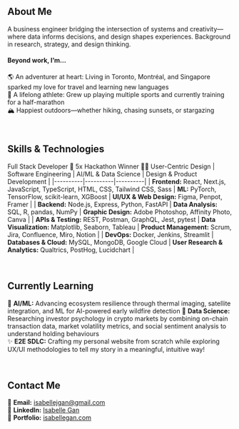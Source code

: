 ## About Me
A business engineer bridging the intersection of systems and creativity—where data informs decisions, and design shapes experiences. Background in research, strategy, and design thinking.

#### Beyond work, I’m…
🌎 An adventurer at heart: Living in Toronto, Montréal, and Singapore sparked my love for travel and learning new languages  
🙌 A lifelong athlete: Grew up playing multiple sports and currently training for a half-marathon  
🏔️ Happiest outdoors—whether hiking, chasing sunsets, or stargazing  

<br>

## Skills & Technologies
Full Stack Developer 🚀 5x Hackathon Winner 🧑‍💻 User-Centric Design
| Software Engineering | AI/ML & Data Science | Design & Product Development |
|----------|----------|----------|
| **Frontend:** React, Next.js, JavaScript, TypeScript, HTML, CSS, Tailwind CSS, Sass | **ML:** PyTorch, TensorFlow, scikit-learn, XGBoost | **UI/UX & Web Design:** Figma, Penpot, Framer | 
| **Backend:** Node.js, Express, Python, FastAPI | **Data Analysis:** SQL, R, pandas, NumPy | **Graphic Design:** Adobe Photoshop, Affinity Photo, Canva |
| **APIs & Testing:** REST, Postman, GraphQL, Jest, pytest | **Data Visualization:** Matplotlib, Seaborn, Tableau | **Product Management:** Scrum, Jira, Confluence, Miro, Notion |
| **DevOps:** Docker, Jenkins, Streamlit | **Databases & Cloud:** MySQL, MongoDB, Google Cloud | **User Research & Analytics:** Qualtrics, PostHog, Lucidchart |

<br>

## Currently Learning
🌲 **AI/ML:** Advancing ecosystem resilience through thermal imaging, satellite integration, and ML for AI-powered early wildfire detection
💸 **Data Science:** Researching investor psychology in crypto markets by combining on-chain transaction data, market volatility metrics, and social sentiment analysis to understand holding behaviours  
✨ **E2E SDLC:** Crafting my personal website from scratch while exploring UX/UI methodologies to tell my story in a meaningful, intuitive way!

<br>

## Contact Me
📧 **Email:** [isabellejgan@gmail.com](mailto:isabellejgan@gmail.com)  
💼 **LinkedIn:** [Isabelle Gan](https://www.linkedin.com/in/isabellegan)  
📁 **Portfolio:** [isabellegan.com](#)

<!--
**isabellegan/isabellegan** is a ✨ _special_ ✨ repository because its `README.md` (this file) appears on your GitHub profile.

Here are some ideas to get you started:

- 🔭 I’m currently working on ...
- 🌱 I’m currently learning ...
- 👯 I’m looking to collaborate on ...
- 🤔 I’m looking for help with ...
- 💬 Ask me about ...
- 📫 How to reach me: ...
- 😄 Pronouns: ...
- ⚡ Fun fact: ...
-->
